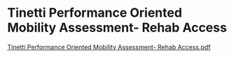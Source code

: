 # Tinetti Performance Oriented Mobility Assessment- Rehab Access

[Tinetti Performance Oriented Mobility Assessment- Rehab Access.pdf](Tinetti%20Performance%20Oriented%20Mobility%20Assessment-%20%204281c6f6861341b993f19f835bf56990/Tinetti_Performance_Oriented_Mobility_Assessment-_Rehab_Access.pdf)